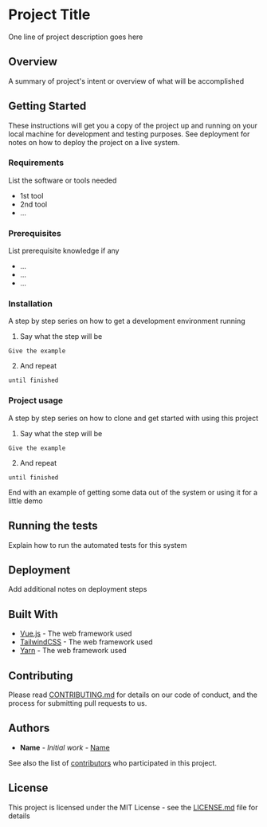 # Project Title

One line of project description goes here

## Overview

A summary of project's intent or overview of what will be accomplished

## Getting Started

These instructions will get you a copy of the project up and running on your local machine for development and testing purposes. See deployment for notes on how to deploy the project on a live system.

### Requirements

List the software or tools needed
- 1st tool
- 2nd tool
- ...

### Prerequisites

List prerequisite knowledge if any
- ...
- ...
- ...


### Installation

A step by step series on how to get a development environment running

1. Say what the step will be

```
Give the example
```

2. And repeat

```
until finished
```

### Project usage

A step by step series on how to clone and get started with using this project

1. Say what the step will be

```
Give the example
```

2. And repeat

```
until finished
```

End with an example of getting some data out of the system or using it for a little demo

## Running the tests

Explain how to run the automated tests for this system


## Deployment

Add additional notes on deployment steps

## Built With

* [Vue.js](link) - The web framework used
* [TailwindCSS](link) - The web framework used
* [Yarn](link) - The web framework used

## Contributing

Please read [CONTRIBUTING.md](https://github.com/chec) for details on our code of conduct, and the process for submitting pull requests to us.


## Authors

* **Name** - *Initial work* - [Name](https://github.com/chec)

See also the list of [contributors](https://github.com/your/project/contributors) who participated in this project.

## License

This project is licensed under the MIT License - see the [LICENSE.md](LICENSE.md) file for details
